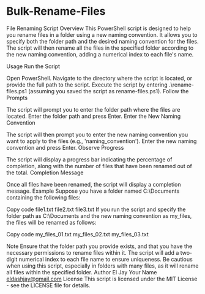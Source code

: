 # Bulk-Rename-Files
File Renaming Script
Overview
This PowerShell script is designed to help you rename files in a folder using a new naming convention. It allows you to specify both the folder path and the desired naming convention for the files. The script will then rename all the files in the specified folder according to the new naming convention, adding a numerical index to each file's name.

Usage
Run the Script

Open PowerShell.
Navigate to the directory where the script is located, or provide the full path to the script.
Execute the script by entering .\rename-files.ps1 (assuming you saved the script as rename-files.ps1).
Follow the Prompts

The script will prompt you to enter the folder path where the files are located.
Enter the folder path and press Enter.
Enter the New Naming Convention

The script will then prompt you to enter the new naming convention you want to apply to the files (e.g., 'naming_convention').
Enter the new naming convention and press Enter.
Observe Progress

The script will display a progress bar indicating the percentage of completion, along with the number of files that have been renamed out of the total.
Completion Message

Once all files have been renamed, the script will display a completion message.
Example
Suppose you have a folder named C:\Documents containing the following files:

Copy code
file1.txt
file2.txt
file3.txt
If you run the script and specify the folder path as C:\Documents and the new naming convention as my_files, the files will be renamed as follows:

Copy code
my_files_01.txt
my_files_02.txt
my_files_03.txt


Note
Ensure that the folder path you provide exists, and that you have the necessary permissions to rename files within it.
The script will add a two-digit numerical index to each file name to ensure uniqueness.
Be cautious when using this script, especially in folders with many files, as it will rename all files within the specified folder.
Author El Jay
Your Name eldashjay@gmail.com
License
This script is licensed under the MIT License - see the LICENSE file for details.
